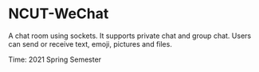 # NCUT-WeChat
A chat room using sockets. It supports private chat and group chat. Users can send or receive text, emoji, pictures and files.

Time: 2021 Spring Semester
